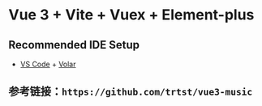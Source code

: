# Vue 3 + Vite + Vuex + Element-plus

## Recommended IDE Setup

- [VS Code](https://code.visualstudio.com/) + [Volar](https://marketplace.visualstudio.com/items?itemName=johnsoncodehk.volar)

## 参考链接：`https://github.com/trtst/vue3-music`
